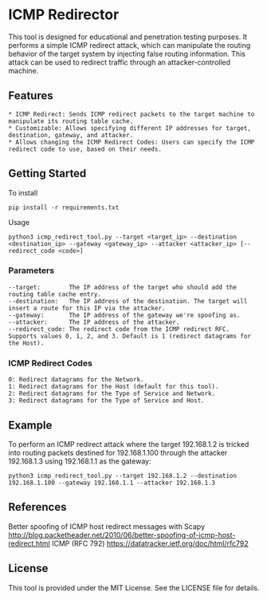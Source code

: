 # ICMP Redirector

This tool is designed for educational and penetration testing purposes. It performs a simple ICMP redirect attack, which can manipulate the routing behavior of the target system by injecting false routing information. This attack can be used to redirect traffic through an attacker-controlled machine.

## Features
    * ICMP Redirect: Sends ICMP redirect packets to the target machine to manipulate its routing table cache.
    * Customizable: Allows specifying different IP addresses for target, destination, gateway, and attacker.
    * Allows changing the ICMP Redirect Codes: Users can specify the ICMP redirect code to use, based on their needs.

## Getting Started
To install 

```pip install -r requirements.txt```

Usage

```python3 icmp_redirect_tool.py --target <target_ip> --destination <destination_ip> --gateway <gateway_ip> --attacker <attacker_ip> [--redirect_code <code>] ``` 

### Parameters
    --target:        The IP address of the target who should add the routing table cache entry.
    --destination:   The IP address of the destination. The target will insert a route for this IP via the attacker.
    --gateway:       The IP address of the gateway we're spoofing as.
    --attacker:      The IP address of the attacker.
    --redirect_code: The redirect code from the ICMP redirect RFC. Supports values 0, 1, 2, and 3. Default is 1 (redirect datagrams for the Host).

### ICMP Redirect Codes
    0: Redirect datagrams for the Network.
    1: Redirect datagrams for the Host (default for this tool).
    2: Redirect datagrams for the Type of Service and Network.
    3: Redirect datagrams for the Type of Service and Host.

## Example
To perform an ICMP redirect attack where the target 192.168.1.2 is tricked into routing packets destined for 192.168.1.100 through the attacker 192.168.1.3 using 192.168.1.1 as the gateway:

```python3 icmp_redirect_tool.py --target 192.168.1.2 --destination 192.168.1.100 --gateway 192.168.1.1 --attacker 192.168.1.3```

## References
Better spoofing of ICMP host redirect messages with Scapy 
    http://blog.packetheader.net/2010/06/better-spoofing-of-icmp-host-redirect.html
ICMP (RFC 792) 
    https://datatracker.ietf.org/doc/html/rfc792

## License
This tool is provided under the MIT License. See the LICENSE file for details.